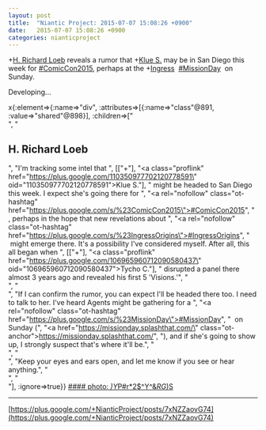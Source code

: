 ```yaml
---
layout: post
title:  "Niantic Project: 2015-07-07 15:08:26 +0900"
date:   2015-07-07 15:08:26 +0900
categories: nianticproject
---
```

+[H. Richard Loeb](https://plus.google.com/117506125229608138804 "") reveals a rumor that +[Klue S.](https://plus.google.com/110350977702120778591 "") may be in San Diego this week for [#ComicCon2015](https://plus.google.com/s/%23ComicCon2015 ""), perhaps at the +[Ingress](https://plus.google.com/103320655754019011706 "")  [#MissionDay](https://plus.google.com/s/%23MissionDay "")  on Sunday.

Developing...

x{:element=>{:name=>"div", :attributes=>[{:name=>"class"@891, :value=>"shared"@898}], :children=>["<br />", "<h2>H. Richard Loeb</h2>", "I'm tracking some intel that ", [["+"], "<a class=\"proflink\" href=\"https://plus.google.com/110350977702120778591\" oid=\"110350977702120778591\">Klue S.</a>"], " might be headed to San Diego this week. I expect she's going there for  ", "<a rel=\"nofollow\" class=\"ot-hashtag\" href=\"https://plus.google.com/s/%23ComicCon2015\">#ComicCon2015</a>", " , perhaps in the hope that new revelations about  ", "<a rel=\"nofollow\" class=\"ot-hashtag\" href=\"https://plus.google.com/s/%23IngressOrigins\">#IngressOrigins</a>", "  might emerge there. It's a possibility I've considered myself. After all, this all began when ", [["+"], "<a class=\"proflink\" href=\"https://plus.google.com/106965960712090580437\" oid=\"106965960712090580437\">Tycho C.</a>"], " disrupted a panel there almost 3 years ago and revealed his first 5 'Visions.'", "<br />", "<br />", "If I can confirm the rumor, you can expect I'll be headed there too. I need to talk to her. I've heard Agents might be gathering for a  ", "<a rel=\"nofollow\" class=\"ot-hashtag\" href=\"https://plus.google.com/s/%23MissionDay\">#MissionDay</a>", "  on Sunday (", "<a href=\"https://missionday.splashthat.com/\" class=\"ot-anchor\">https://missionday.splashthat.com/</a>", "), and if she's going to show up, I strongly suspect that's where it'll be.", "<br />", "<br />", "Keep your eyes and ears open, and let me know if you see or hear anything.", "<br />", "<br />"], :ignore=>true}}
[#### photo: *)Y*P#r*2$^Y^&amp;*RG*)S](https://lh3.googleusercontent.com/-TYK2pvMIKeI/VZtrwT8z_jI/AAAAAAAABOQ/tq41-HX-Rxs/w450-h475/Surfacing.jpg "")
- - -
[https://plus.google.com/+NianticProject/posts/7xNZZaovG74](https://plus.google.com/+NianticProject/posts/7xNZZaovG74)
